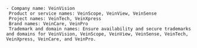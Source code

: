     - Company name: VeinVision
     Product or service names: VeinScope, VeinView, VeinSense
     Project names: VeinTech, VeinXpress
     Brand names: VeinCare, VeinPro
     Trademark and domain names: Ensure availability and secure trademarks and domains for VeinVision, VeinScope, VeinView, VeinSense, VeinTech, VeinXpress, VeinCare, and VeinPro.

